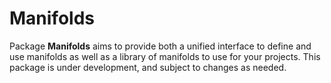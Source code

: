 # Manifolds

Package __Manifolds__ aims to provide both a unified interface to define and
use manifolds as well as a library of manifolds to use for your projects.
This package is under development, and subject to changes as needed.
